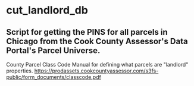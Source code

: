 # cut_landlord_db

## Script for getting the PINS for all parcels in Chicago from the Cook County Assessor's Data Portal's Parcel Universe.

County Parcel Class Code Manual for defining what parcels are "landlord" properties.
https://prodassets.cookcountyassessor.com/s3fs-public/form_documents/classcode.pdf
